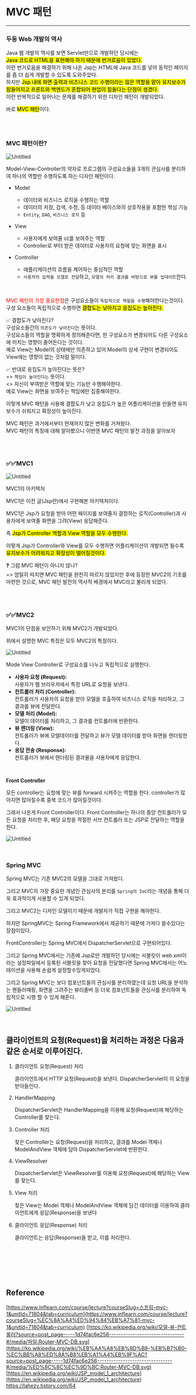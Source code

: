 # MVC 패턴

---

### 두둥 Web 개발의 역사

Java 웹 개발의 역사를 보면 Servlet만으로 개발하던 당시에는 <br><mark>Java 코드로 HTML을 표현해야 하기 때문에 번거로움이 있었다.</mark> <br>이런 번거로움을 해결하기 위해 나온 Jsp는 HTML에 Java 코드를 넣어 동적인 페이지를 좀 더 쉽게 개발할 수 있도록 도와주었다. <br>하지만 <mark>Jsp 내에 화면 출력과 비즈니스 코드 수행이라는 많은 역할을 맡아 유지보수가 힘들어지고 프론트와 백엔드가 혼합되어 현업이 힘들다는 단점이 생겼다.</mark> <br>이런 반복적으로 일어나는 문제를 해결하기 위한 디자인 패턴이 개발되었다.

바로 <mark>MVC 패턴</mark>이다. 

<br><br>

### MVC 패턴이란?

![Untitled](/Web/img/mvc(1).png)

Model-View-Controller의 약자로 프로그램의 구성요소들을 3개의 관심사를 분리하여 하나의 역할만 수행하도록 하는 디자인 패턴이다.



- Model
    - 데이터와 비즈니스 로직을 수행하는 역할
    - 데이터의 저장, 검색, 수정, 등 데이터 베이스와의 상호작용을 포함한 핵심 기능
    - `Entity`, `DAO`, `비즈니스 로직` 등
- View
    - 사용자에게 보여줄 `UI`를 보여주는 역할
    - Controller로 부터 받은 데이터로 사용자의 요청에 맞는 화면을 표시
    
- Controller
    - 애플리케이션의 흐름을 제어하는 중심적인 역할
    - `사용자의 입력을 모델로 전달`하고, `모델의 처리 결과를 바탕으로 뷰를 업데이트`한다.

<br>

<span style="color : red;">MVC 패턴의 가장 중요한점</span>은 구성요소들이 `독립적으로 역할을 수행`해야한다는것이다.<br>
구성 요소들이 독립적으로 수행하면 <mark>결합도는 낮아지고 응집도는 높아진다.</mark>

✅ 결합도가 낮아진다? <br>
구성요소들간의 `의존도가 낮아진다`는 뜻이다.  <br>
구성요소들의 역할을 명확하게 정의해준다면, 한 구성요소가 변경되어도 다른 구성요소에 미치는 영향이 줄어든다는 것이다.<br>
예로 View는 Model의 상태에만 의존하고 있어 Model의 상세 구현이 변경되어도 View에는 영향이 없는 것처럼 말이다.

✅ 반대로 응집도가 높아진다는 뜻은?<br>
=> `책임이 높아진다는` 뜻이다.<br><>
자신이 부여받은 역할에 맞는 기능만 수행해야한다. <Br>
예로 View는 화면을 보여주는 책임에만 집중해야한다.

이렇게 MVC 패턴을 사용해 결합도가 낮고 응집도가 높은 어플리케이션을 만들면 유지보수가 쉬워지고 확장성이 높아진다.

MVC 패턴은 과거에서부터 현재까지 많은 변화를 거쳐왔다.<Br>
MVC 패턴의 특징에 대해 알아봤으니 이번엔 MVC 패턴의 발전 과정을 알아보자

<br><br>

### ✅✅MVC1

![Untitled](/Web/img/mvc(2).png)

MVC1의 아키텍처

MVC1은 이전 글(Jsp란)에서 구현해본 아키텍처이다.

MVC1은 Jsp가 요청을 받아 어떤 페이지를 보여줄지 결정하는 로직(Controller)과 사용자에게 보여줄 화면을 그려(View) 응답해준다.

즉 <mark>Jsp가 Controller 역할과 View 역할을 모두 수행한다.</mark> 

이렇게 Jsp가 Controller와 View를 모두 수행하면 어플리케이션이 개발되면 될수록 <mark>유지보수가 어려워지고 확장성이 떨어질것이다.</mark>

❓ 그럼 MVC 패턴이 아니지 않나? <br>
=> 엄밀히 따지면 MVC 패턴을 완전히 따르지 않았지만 후에 등장한 MVC2의 기초를 마련한 것으로, MVC 패턴 발전의 역사적 배경에서 MVC라고 불리게 되었다.

<br><br>

### ✅✅MVC2

MVC1의 단점을 보안하기 위해 MVC2가 개발되었다.

위에서 설명한 MVC 특징은 모두 MVC2의 특징이다.

![Untitled](/Web/img/mvc(1).png)

Mode View Controller로 구성요소를 나누고 독립적으로 실행한다.

- **사용자 요청 (Request):** <br>
사용자가 웹 브라우저에서 특정 URL로 요청을 보낸다.
- **컨트롤러 처리 (Controller):** <Br>
컨트롤러가 사용자의 요청을 받아 모델을 호출하여 비즈니스 로직을 처리하고, 그 결과를 뷰에 전달한다.
- **모델 처리 (Model):** <Br>
모델이 데이터를 처리하고, 그 결과를 컨트롤러에 반환한다.
- **뷰 렌더링 (View):** <Br>
컨트롤러가 뷰에 모델데이터를 전달하고 뷰가 모델 데이터를 받아 화면을 렌더링한다.
- **응답 전송 (Response):** <Br>
컨트롤러가 뷰에서 렌더링된 결과물을 사용자에게 응답한다.

<br>

**Front Controller**



모든 controller는 요청에 맞는 뷰를 forward 시켜주는 역할을 한다.
controller가 많아지면 많아질수록 중복 코드가 많아질것이다.

그래서 나온게 Front Controller이다. Front Controller는 하나의 중앙 컨트롤러가 모든 요청을 처리한 후, 해당 요청을 적절한 서브 컨트롤러 또는 JSP로 전달하는 역할을 한다.

![Untitled](/Web/img/mvc(3).png)

<br>

### Spring MVC

Spring MVC는 기존 MVC2의 모델을 그대로 가져왔다.

그리고 MVC의 가장 중요한 개념인 관심사의 분리를 `Spring의 IoC`라는 개념을 통해 더욱 효과적이게 사용할 수 있게 되었다.

그리고 MVC2는 디자인 모델이기 때문에 개발자가 직접 구현을 해야한다.

하지만 SpringMVC는 Spring Framework에서 제공하기 때문에 가져다 쓸수있다는 장점이있다.

FrontController는 Spring MVC에서 DispatcherServlet으로 구현되어있다.

그리고 Spring MVC에서는 기존에 Jsp로만 개발하던 당시에는 서블릿이 web.xml이라는 설정파일에서 등록된 서블릿을 찾아 요청을 전달했다면 Spring MVC에서는 어노테이션을 사용해 손쉽게 설정할수있게되었다.

그리고 Spring MVC는 보다 컴포넌트들의 관심사를 분리하였는데 요청 URL을 분석하는 핸들러매핑, 화면을 그려주는 뷰리졸버 등 더욱 컴포넌트들을 관심사를 분리하여 독립적으로 시행 할 수 있게 해준다.

![Untitled](/Web/img/mvc(4).png)

<br>

## 클라이언트의 요청(Request)을 처리하는 과정은 다음과 같은 순서로 이루어진다.


1. 클라이언트 요청(Request) 처리

    클라이언트에서 HTTP 요청(Request)을 보낸다.
    DispatcherServlet이 이 요청을 받아들인다.


2. HandlerMapping

    DispatcherServlet은 HandlerMapping을 이용해 요청(Request)에 해당하는 Controller를 찾는다.


3. Controller 처리

    찾은 Controller는 요청(Request)을 처리하고, 결과를 Model 객체나 ModelAndView 객체에 담아 DispatcherServlet에 반환한다.


4. ViewResolver

    DispatcherServlet은 ViewResolver를 이용해 요청(Request)에 해당하는 View를 찾는다.


5. View 처리

    찾은 View는 Model 객체나 ModelAndView 객체에 담긴 데이터를 이용하여 클라이언트에게 응답(Response)을 보낸다


6. 클라이언트 응답(Response) 처리

    클라이언트는 응답(Response)을 받고, 이를 처리한다.

<br><br><br><br><br>


## Reference

[https://www.inflearn.com/course/lecture?courseSlug=스프링-mvc-1&unitId=71804&tab=curriculum](https://www.inflearn.com/course/lecture?courseSlug=%EC%8A%A4%ED%94%84%EB%A7%81-mvc-1&unitId=71804&tab=curriculum)
[https://ko.wikipedia.org/wiki/모델-뷰-컨트롤러?source=post_page-----1d74fac6e256--------------------------------#/media/파일:Router-MVC-DB.svg](https://ko.wikipedia.org/wiki/%EB%AA%A8%EB%8D%B8-%EB%B7%B0-%EC%BB%A8%ED%8A%B8%EB%A1%A4%EB%9F%AC?source=post_page-----1d74fac6e256--------------------------------#/media/%ED%8C%8C%EC%9D%BC:Router-MVC-DB.svg)
[https://en.wikipedia.org/wiki/JSP_model_1_architecture](https://en.wikipedia.org/wiki/JSP_model_1_architecture)
https://lahezy.tistory.com/64
